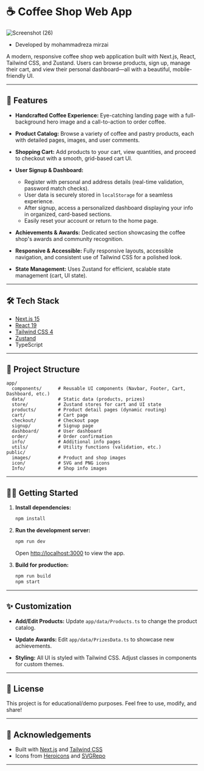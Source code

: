 # ☕ Coffee Shop Web App

![Screenshot (26)](https://github.com/user-attachments/assets/6bd1d56c-b936-4ba2-b6d7-6a8d1f36e125)





- Developed by mohammadreza mirzai

A modern, responsive coffee shop web application built with Next.js, React, Tailwind CSS, and Zustand. Users can browse products, sign up, manage their cart, and view their personal dashboard—all with a beautiful, mobile-friendly UI.

---

## 🚀 Features

- **Handcrafted Coffee Experience:**
  Eye-catching landing page with a full-background hero image and a call-to-action to order coffee.

- **Product Catalog:**
  Browse a variety of coffee and pastry products, each with detailed pages, images, and user comments.

- **Shopping Cart:**
  Add products to your cart, view quantities, and proceed to checkout with a smooth, grid-based cart UI.

- **User Signup & Dashboard:**

  - Register with personal and address details (real-time validation, password match checks).
  - User data is securely stored in `localStorage` for a seamless experience.
  - After signup, access a personalized dashboard displaying your info in organized, card-based sections.
  - Easily reset your account or return to the home page.

- **Achievements & Awards:**
  Dedicated section showcasing the coffee shop's awards and community recognition.

- **Responsive & Accessible:**
  Fully responsive layouts, accessible navigation, and consistent use of Tailwind CSS for a polished look.

- **State Management:**
  Uses Zustand for efficient, scalable state management (cart, UI state).

---

## 🛠️ Tech Stack

- [Next.js 15](https://nextjs.org/)
- [React 19](https://react.dev/)
- [Tailwind CSS 4](https://tailwindcss.com/)
- [Zustand](https://zustand-demo.pmnd.rs/)
- TypeScript

---

## 📂 Project Structure

```
app/
  components/      # Reusable UI components (Navbar, Footer, Cart, Dashboard, etc.)
  data/            # Static data (products, prizes)
  store/           # Zustand stores for cart and UI state
  products/        # Product detail pages (dynamic routing)
  cart/            # Cart page
  checkout/        # Checkout page
  signup/          # Signup page
  dashboard/       # User dashboard
  order/           # Order confirmation
  info/            # Additional info pages
  utils/           # Utility functions (validation, etc.)
public/
  images/          # Product and shop images
  icon/            # SVG and PNG icons
  Info/            # Shop info images
```

---

## 🧑‍💻 Getting Started

1. **Install dependencies:**

   ```bash
   npm install
   ```

2. **Run the development server:**

   ```bash
   npm run dev
   ```

   Open [http://localhost:3000](http://localhost:3000) to view the app.

3. **Build for production:**
   ```bash
   npm run build
   npm start
   ```

---

## ✨ Customization

- **Add/Edit Products:**
  Update `app/data/Products.ts` to change the product catalog.

- **Update Awards:**
  Edit `app/data/PrizesData.ts` to showcase new achievements.

- **Styling:**
  All UI is styled with Tailwind CSS. Adjust classes in components for custom themes.

---

## 📝 License

This project is for educational/demo purposes.
Feel free to use, modify, and share!

---

## 🙏 Acknowledgements

- Built with [Next.js](https://nextjs.org/) and [Tailwind CSS](https://tailwindcss.com/)
- Icons from [Heroicons](https://heroicons.com/) and [SVGRepo](https://www.svgrepo.com/)

---
